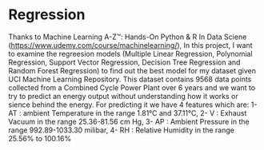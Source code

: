 # Regression
Thanks to Machine Learning A-Z™: Hands-On Python & R In Data Sciene (https://www.udemy.com/course/machinelearning/), In this project, I want to examine the regreesion models (Multiple Linear Regression, Polynomial Regression, Support Vector Regression, Decision Tree Regression and Random Forest Regression) to find out the best model for my dataset given UCI Machine Learning Repository.
This dataset contains 9568 data points collected from a Combined Cycle Power Plant over 6 years and we want to try to predict an energy output without understanding how it works or sience behind the energy. For predicting it we have 4 features which are:
1- AT : ambient Temperature in the range 1.81°C and 37.11°C,
2- V : Exhaust Vacuum  in the range 25.36-81.56 cm Hg,
3- AP : Ambient Pressure in the range 992.89-1033.30 milibar,
4- RH : Relative Humidity in the range 25.56% to 100.16%
